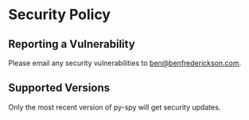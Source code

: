 # Security Policy

## Reporting a Vulnerability

Please email any security vulnerabilities to ben@benfrederickson.com.

## Supported Versions

Only the most recent version of py-spy will get security updates.
